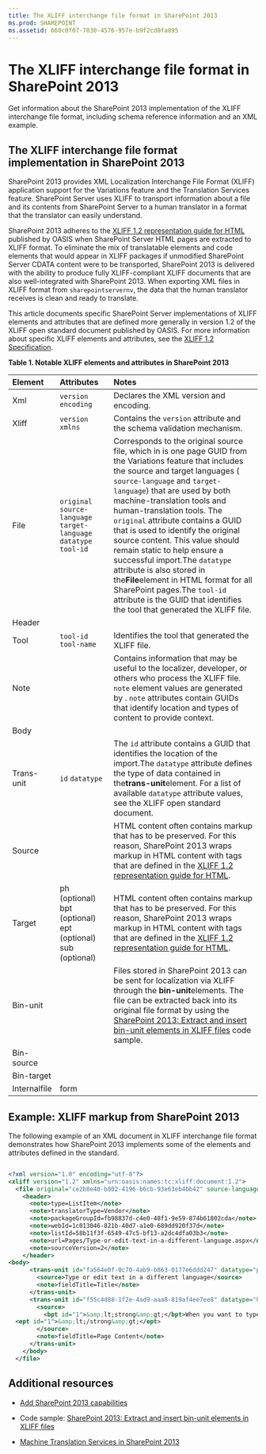```yaml
---
title: The XLIFF interchange file format in SharePoint 2013
ms.prod: SHAREPOINT
ms.assetid: 660c0f07-7030-4576-957e-b9f2cd0fa895
---
```



# The XLIFF interchange file format in SharePoint 2013
Get information about the SharePoint 2013 implementation of the XLIFF interchange file format, including schema reference information and an XML example. 
## The XLIFF interchange file format implementation in SharePoint 2013

SharePoint 2013 provides XML Localization Interchange File Format (XLIFF) application support for the Variations feature and the Translation Services feature. SharePoint Server uses XLIFF to transport information about a file and its contents from SharePoint Server to a human translator in a format that the translator can easily understand. 
  
    
    
SharePoint 2013 adheres to the  [XLIFF 1.2 representation guide for HTML](http://docs.oasis-open.org/xliff/v1.2/xliff-profile-html/xliff-profile-html-1.2-cd02.mdl) published by OASIS when SharePoint Server HTML pages are extracted to XLIFF format. To eliminate the mix of translatable elements and code elements that would appear in XLIFF packages if unmodified SharePoint Server CDATA content were to be transported, SharePoint 2013 is delivered with the ability to produce fully XLIFF-compliant XLIFF documents that are also well-integrated with SharePoint 2013. When exporting XML files in XLIFF format from `sharepointservernv`, the data that the human translator receives is clean and ready to translate. 
  
    
    
This article documents specific SharePoint Server implementations of XLIFF elements and attributes that are defined more generally in version 1.2 of the XLIFF open standard document published by OASIS. For more information about specific XLIFF elements and attributes, see the  [XLIFF 1.2 Specification](http://docs.oasis-open.org/xliff/xliff-core/xliff-core.mdl). 
  
    
    

  
    
    

**Table 1. Notable XLIFF elements and attributes in SharePoint 2013**


|**Element**|**Attributes**|**Notes**|
|:-----|:-----|:-----|
|Xml | `version` `encoding`|Declares the XML version and encoding. |
|Xliff | `version` `xmlns`|Contains the  `version` attribute and the schema validation mechanism.|
|File | `original` `source-language` `target-language` `datatype` `tool-id`|Corresponds to the original source file, which in is one page GUID from the Variations feature that includes the source and target languages ( `source-language` and `target-language`) that are used by both machine-translation tools and human-translation tools. The  `original` attribute contains a GUID that is used to identify the original source content. This value should remain static to help ensure a successful import.The  `datatype` attribute is also stored in the**File**element in HTML format for all SharePoint pages.The  `tool-id` attribute is the GUID that identifies the tool that generated the XLIFF file.|
|Header |||
|Tool | `tool-id` `tool-name`|Identifies the tool that generated the XLIFF file. |
|Note ||Contains information that may be useful to the localizer, developer, or others who process the XLIFF file.  `note` element values are generated by . `note` attributes contain GUIDs that identify location and types of content to provide context.|
|Body |||
|Trans-unit | `id` `datatype`|The  `id` attribute contains a GUID that identifies the location of the import.The  `datatype` attribute defines the type of data contained in the**trans-unit**element. For a list of available `datatype` attribute values, see the XLIFF open standard document.|
|Source ||HTML content often contains markup that has to be preserved. For this reason, SharePoint 2013 wraps markup in HTML content with tags that are defined in the  [XLIFF 1.2 representation guide for HTML](http://docs.oasis-open.org/xliff/v1.2/xliff-profile-html/xliff-profile-html-1.2-cd02.mdl). |
|Target |ph (optional) bpt (optional) ept (optional) sub (optional) |HTML content often contains markup that has to be preserved. For this reason, SharePoint 2013 wraps markup in HTML content with tags that are defined in the  [XLIFF 1.2 representation guide for HTML](http://docs.oasis-open.org/xliff/v1.2/xliff-profile-html/xliff-profile-html-1.2-cd02.mdl). |
|Bin-unit ||Files stored in SharePoint 2013 can be sent for localization via XLIFF through the **bin-unit**elements. The file can be extracted back into its original file format by using the [SharePoint 2013: Extract and insert bin-unit elements in XLIFF files](http://code.msdn.microsoft.com/SharePoint-2013-Extract-fe686878) code sample.|
|Bin-source |||
|Bin-target |||
|Internalfile |form ||
   

## Example: XLIFF markup from SharePoint 2013

The following example of an XML document in XLIFF interchange file format demonstrates how SharePoint 2013 implements some of the elements and attributes defined in the standard. 
  
    
    

```XML

<?xml version="1.0" encoding="utf-8"?>
<xliff version="1.2" xmlns="urn:oasis:names:tc:xliff:document:1.2">
  <file original="ce2b8e40-b802-4196-b6cb-93e63eb4bb42" source-language="en-US" target-language="fr-CA" datatype="html">
    <header>
      <note>type=ListItem</note>
      <note>translatorType=Vendor</note>
      <note>packageGroupId=fb98837d-c4e0-48f1-9e59-874b61802cda</note>
      <note>webId=1c013046-821b-40d7-a1e0-689dd920f37d</note>
      <note>listId=58b11f3f-6549-47c5-bf13-a2dc4dfa03b3</note>
      <note>url=Pages/Type-or-edit-text-in-a-different-language.aspx</note>
      <note>sourceVersion=2</note>
    </header>
<body>
      <trans-unit id="fa564e0f-0c70-4ab9-b863-0177e6ddd247" datatype="plaintext">
        <source>Type or edit text in a different language</source>
        <note>fieldTitle=Title</note>
      </trans-unit>
      <trans-unit id="f55c4d88-1f2e-4ad9-aaa8-819af4ee7ee8" datatype="html">
        <source>
          <bpt id="1">&amp;lt;strong&amp;gt;</bpt>When you want to type documents in different languages, you can change your keyboard layout language--the language-specific characters typed when keyboard keys are pressed--so that you can type the special characters for each language. 
  <ept id="1">&amp;lt;/strong&amp;gt;</ept>
        </source>
        <note>fieldTitle=Page Content</note>
      </trans-unit>
    </body>
  </file>

```


  
    
    

## Additional resources
<a name="bk_addresources"> </a>


-  [Add SharePoint 2013 capabilities](add-sharepoint-2013-capabilities.md)
    
  
- Code sample:  [SharePoint 2013: Extract and insert bin-unit elements in XLIFF files](http://code.msdn.microsoft.com/SharePoint-2013-Extract-fe686878)
    
  
-  [Machine Translation Services in SharePoint 2013](machine-translation-services-in-sharepoint-2013.md)
    
  

  
    
    

